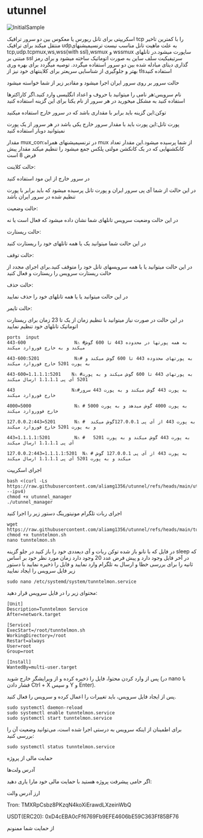 # utunnel

![InitialSample](https://github.com/user-attachments/assets/5a5792c8-b101-45fc-8843-6dd419fc8f33)

اسکریپتی برای تانل ریورس یا معکوس بین دو سرور ترافیک tcp را با کمترین تاخیر منتقل میکند برای ترافیک udpبه علت ماهیت تانل مناسب نیست
ترنسیمیشنهای tcp,udp.tcpmux,ws,wss(with ssl),wsmux و wssmux ساپورت میشود.در تانلهای مبتنی بر ssl سرتیفیکیت سلف ساین به صورت اتوماتیک ساخته میشود و برای رمز گذاری دیتای مبادله شده بین دو سرور استفاده میگردد.
توصیه میگردد برای بهره وری بهتر و جلوگیری از شناسایی سریعتر برای کلاینتهای خود نیز از tlsاستفاده کنید

حالت سرور 
بر روی سرور ایران اجرا میشود و مقادیر زیر از شما خواسته میشود


نام سرویس:هر نامی را میتوانید با حروف و اعداد انگلیسی وارد کنید.اگر کاراکترها استفاده کنید به مشکل میخورید در هر سرور از نام یکتا برای این گزینه استفاده کنید

توکن:این گزینه باید برابر با مقداری باشد که در سرور خارج استفاده میکنید

پورت تانل:این پورت باید با مقدار سرور خارج یکی باشد در هر سرور از یک پورت نمیتوانید دوبار استفاده کنید

مقدار mux_con:در ترنسیمیشنهای همراه mux از شما پرسیده میشود.این مقدار تعداد کانکشنهایی که در یک کانکشن مولتی پلکس جمع میشود را تنظیم میکند مقدار پیش فرض 8 است

حالت کلاینت:

در سرور خارج از این مود استفاده کنید

در این حالت از شما آی پی سرور ایران و پورت تانل پرسیده میشود که باید برابر با پورت تنظیم شده در سرور ایران باشد

حالت وضعیت:

در این حالت وضعیت سرویس تانلهای شما نشان داده میشود که فعال است یا نه

حالت ریستارت:

در این حالت شما میتوانید یک یا همه تانلهای خود را ریستارت کنید

حالت توقف:

در این حالت میتوانید یا یا همه سرویسهای تانل خود را متوقف کنید.برای اجرای مجدد از حالت ریستارت سرویس را ریستارت و فعال کنید

حالت حذف:

 در این حالت میتوانید یا یا همه تانلهای خود را حذف نمایید

 حالت تایمر:

 در این حالت در صورت نیاز میتوانید با تنظیم زمان از یک تا 23 زمان برای ریستارت اتوماتیک تانلهای خود تنظیم نمایید

```
ports  input
443-600                  N⚠️ #به همه پورتها در محدوده 443 تا 600 گوش میکند و به خارج فوروارد میکند

443-600:5201             N⚠️# به پورتهای محدوده 443 تا 600 گوش میکند و به پورت 5201 خارج فوروارد میکند

443-600=1.1.1.1:5201    N⚠️ #به پورتهای 443 تا 600 گوش میکند و به پورت 5201 آی پی 1.1.1.1 ارسال میکند

443                     N⚠️#به پورت 443 گوش میکند و به پورت 443 سرور خارج فوروارد میکند

4000=5000                N⚠️ # به پورت 4000 گوش میدهد و به پورت 5000 خارج فووروارد میکند

127.0.0.2:443=5201       N⚠️ #  به پورت 443 از آی پی 127.0.0.1گوش میکند و به پورت 5201 خارج فوروارد میکند

443=1.1.1.1:5201         N⚠️ #   به پورت 443 گوش میکند و به پورت 5201 آی پی 1.1.1.1 ارسال میکند

127.0.0.2:443=1.1.1.1:5201  N⚠️ # به پورت 443 از آی پی 127.0.0.1 گوش میکند و به پورت 5201 آی پی 1.1.1.1 ارسال میکند

```
اجرای اسکریپت
```
bash <(curl -Ls https://raw.githubusercontent.com/aliamg1356/utunnel/refs/heads/main/utunnel_manager --ipv4)
chmod +x utunnel_manager
./utunnel_manager
```

اجرای ربات تلگرام مونیتورینگ
دستور زیر را اجرا کنید
```
wget https://raw.githubusercontent.com/aliamg1356/utunnel/refs/heads/main/tunntelmon.sh
chmod +x tunntelmon.sh
nano tunntelmon.sh
```
در فایل که با نانو باز شده توکن ربات و آی دیعددی خود را باز کنید
در جلو گزینه sleep که در آخر فایل وجود دارد و پیش فرض عدد 20 وجود دارد زمان مورد نظر خود بر اساس ثانیه را برای بررسی خطا و ارسال به تلگرام وارد نمایید و فایل را ذخیره نمایید
با دستور زیر فایل سرویس را ایجاد نمایید
```
sudo nano /etc/systemd/system/tunntelmon.service
```
محتوای زیر را در فایل سرویس قرار دهید:

```
[Unit]
Description=Tunntelmon Service
After=network.target

[Service]
ExecStart=/root/tunntelmon.sh
WorkingDirectory=/root
Restart=always
User=root
Group=root

[Install]
WantedBy=multi-user.target
```
پس از وارد کردن محتوا، فایل را ذخیره کرده و از ویرایشگر خارج شوید (در nano با فشار دادن Ctrl + X و سپس Y و Enter).

پس از ایجاد فایل سرویس، باید تغییرات را اعمال کرده و سرویس را فعال کنید.

```
sudo systemctl daemon-reload
sudo systemctl enable tunntelmon.service
sudo systemctl start tunntelmon.service
```
برای اطمینان از اینکه سرویس به درستی اجرا شده است، می‌توانید وضعیت آن را بررسی کنید:

```
sudo systemctl status tunntelmon.service
```
حمایت مالی از پروژه

آدرس ولت‌ها

اگر حامی پیشرفت پروژه هستید با حمایت مالی خود مارا یاری دهید:

ارز	آدرس والت

Tron: 	TMXRpCsbz8PKzqN4koXiErawdLXzeinWbQ

USDT(ERC20): 	0xD4cEBA0cFf6769Fb9EFE4606bE59C363Ff85BF76

از حمایت شما ممنونم 
